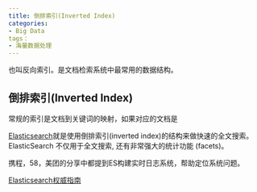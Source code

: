 ```yaml
---
title: 倒排索引(Inverted Index)
categories:
- Big Data
tags：
- 海量数据处理
---
```


也叫反向索引。是文档检索系统中最常用的数据结构。
## 倒排索引(Inverted Index)

常规的索引是文档到关键词的映射，如果对应的文档是



[Elasticsearch](https://github.com/elastic/elasticsearch)就是使用倒排索引(inverted index)的结构来做快速的全文搜索。ElasticSearch 不仅用于全文搜索, 还有非常强大的统计功能 (facets)。

携程，58，美团的分享中都提到ES构建实时日志系统，帮助定位系统问题。


[Elasticsearch权威指南](http://es.xiaoleilu.com/index.html)



